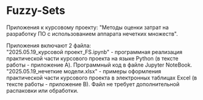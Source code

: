 # Fuzzy-Sets
Приложения к курсовому проекту:  "Методы оценки затрат на разработку ПО с использованием аппарата нечетких множеств".

Приложения включают 2 файла:  
"2025.05.19_курсовой проект_FS.ipynb" - программная реализация практической части курсового проекта на языке Python  (в тексте работы - приложение А). Программный код  в файле Jupyter NoteBook.    
"2025.05.19_нечеткие модели.xlsx" - примеры оформления практической части курсового проекта в электронных таблицах Excel  (в тексте работы - приложение B). Файл не требует дополнительной распаковки или обработки.  
